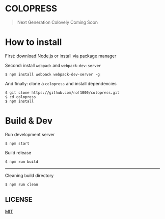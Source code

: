 # COLOPRESS
> Next Generation Colovely
> Coming Soon

# How to install
First: [download Node.js](https://nodejs.org/en/download/ "donwload") or [install via package manager](https://nodejs.org/en/download/package-manager/)

Second: install `webpack` and `webpack-dev-server`
```
$ npm install webpack webpack-dev-server -g
```

And finally: clone a `colopress` and install dependencies
```
$ git clone https://github.com/nof1000/colopress.git
$ cd colopress
$ npm install
```


# Build & Dev
Run development server
```
$ npm start
```

Build release
```
$ npm run build
```

---

Cleaning build directory
```
$ npm run clean
```

## LICENSE
[MIT](./LICENSE "The MIT License")
